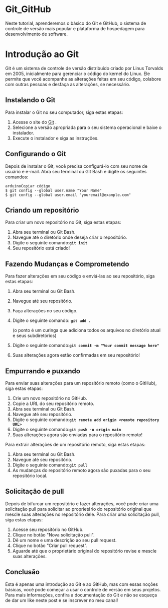 # Git_GitHub
Neste tutorial, aprenderemos o básico do Git e GitHub, o sistema de controle de versão mais popular e plataforma de hospedagem para desenvolvimento de software.
# **Introdução ao Git**

Git é um sistema de controle de versão distribuído criado por Linus Torvalds em 2005, inicialmente para gerenciar o código do kernel do Linux. Ele permite que você acompanhe as alterações feitas em seu código, colabore com outras pessoas e desfaça as alterações, se necessário.

## **Instalando o Git**

Para instalar o Git no seu computador, siga estas etapas:

1. Acesse o site do [Git](https://git-scm.com/downloads) .
2. Selecione a versão apropriada para o seu sistema operacional e baixe o instalador.
3. Execute o instalador e siga as instruções.

## **Configurando o Git**

Depois de instalar o Git, você precisa configurá-lo com seu nome de usuário e e-mail. Abra seu terminal ou Git Bash e digite os seguintes comandos:

```
arduinoCopiar código
$ git config --global user.name "Your Name"
$ git config --global user.email "youremail@example.com"

```

## **Criando um repositório**

Para criar um novo repositório no Git, siga estas etapas:

1. Abra seu terminal ou Git Bash.
2. Navegue até o diretório onde deseja criar o repositório.
3. Digite o seguinte comando:**`git init`**
4. Seu repositório está criado!

## **Fazendo Mudanças e Comprometendo**

Para fazer alterações em seu código e enviá-las ao seu repositório, siga estas etapas:

1. Abra seu terminal ou Git Bash.
2. Navegue até seu repositório.
3. Faça alterações no seu código.
4. Digite o seguinte comando: **`git add .`**
    
    (o ponto é um curinga que adiciona todos os arquivos no diretório atual e seus subdiretórios)
    
5. Digite o seguinte comando:**`git commit -m "Your commit message here"`**
6. Suas alterações agora estão confirmadas em seu repositório!

## **Empurrando e puxando**

Para enviar suas alterações para um repositório remoto (como o GitHub), siga estas etapas:

1. Crie um novo repositório no GitHub.
2. Copie a URL do seu repositório remoto.
3. Abra seu terminal ou Git Bash.
4. Navegue até seu repositório.
5. Digite o seguinte comando:**`git remote add origin <remote repository URL>`**
6. Digite o seguinte comando:**`git push -u origin main`**
7. Suas alterações agora são enviadas para o repositório remoto!

Para extrair alterações de um repositório remoto, siga estas etapas:

1. Abra seu terminal ou Git Bash.
2. Navegue até seu repositório.
3. Digite o seguinte comando:**`git pull`**
4. As mudanças do repositório remoto agora são puxadas para o seu repositório local.

## **Solicitação de pull**

Depois de bifurcar um repositório e fazer alterações, você pode criar uma solicitação pull para solicitar ao proprietário do repositório original que mescle suas alterações no repositório dele. Para criar uma solicitação pull, siga estas etapas:

1. Acesse seu repositório no GitHub.
2. Clique no botão "Nova solicitação pull".
3. Dê um nome e uma descrição ao seu pull request.
4. Clique no botão "Criar pull request".
5. Aguarde até que o proprietário original do repositório revise e mescle suas alterações.

## **Conclusão**

Esta é apenas uma introdução ao Git e ao GitHub, mas com essas noções básicas, você pode começar a usar o controle de versão em seus projetos. Para mais informações, confira a documentação do Git e não se esqueça de dar um like neste post e se inscrever no meu canal!
